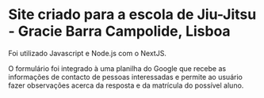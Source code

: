 # Site criado para a escola de Jiu-Jitsu - Gracie Barra Campolide, Lisboa

Foi utilizado Javascript e Node.js com o NextJS.

O formulário foi integrado à uma planilha do Google que recebe as informações de contacto de pessoas interessadas e permite ao usuário fazer observações acerca da resposta e da matrícula do possível aluno.
